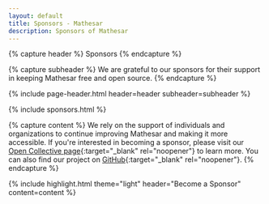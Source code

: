 ```yaml
---
layout: default
title: Sponsors - Mathesar
description: Sponsors of Mathesar
---
```


{% capture header %}
Sponsors
{% endcapture %}

{% capture subheader %}
We are grateful to our sponsors for their support in keeping Mathesar free and open source.
{% endcapture %}

{% include page-header.html header=header subheader=subheader %}

{% include sponsors.html %}

{% capture content %}
We rely on the support of individuals and organizations to continue improving Mathesar and making it more accessible. If you're interested in becoming a sponsor, please visit our [Open Collective page](https://opencollective.com/mathesar){:target="_blank" rel="noopener"} to learn more. You can also find our project on [GitHub](https://github.com/centerofci/mathesar){:target="_blank" rel="noopener"}.
{% endcapture %}

{% include highlight.html
  theme="light"
  header="Become a Sponsor"
  content=content
%}
